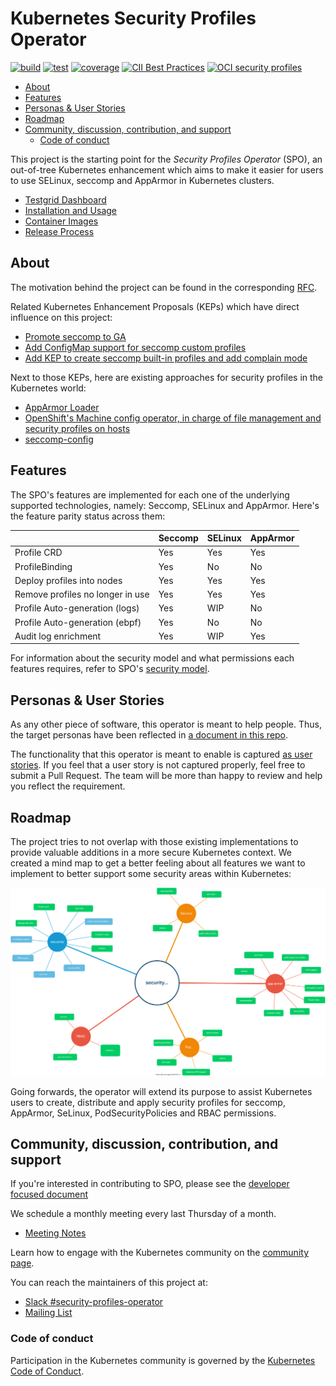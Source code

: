 # Kubernetes Security Profiles Operator

[![build](https://github.com/kubernetes-sigs/security-profiles-operator/actions/workflows/build.yml/badge.svg)](https://github.com/kubernetes-sigs/security-profiles-operator/actions/workflows/build.yml)
[![test](https://github.com/kubernetes-sigs/security-profiles-operator/actions/workflows/test.yml/badge.svg)](https://github.com/kubernetes-sigs/security-profiles-operator/actions/workflows/test.yml)
[![coverage](https://codecov.io/gh/kubernetes-sigs/security-profiles-operator/branch/main/graph/badge.svg?token=37VIWSZ1ZT)](https://codecov.io/gh/kubernetes-sigs/security-profiles-operator)
[![CII Best Practices](https://bestpractices.coreinfrastructure.org/projects/5368/badge)](https://bestpractices.coreinfrastructure.org/projects/5368)
[![OCI security profiles](https://img.shields.io/badge/oci%3A%2F%2F-security%20profiles-blue?logo=kubernetes&logoColor=white)](https://github.com/orgs/security-profiles/packages)

<!-- toc -->
- [About](#about)
- [Features](#features)
- [Personas &amp; User Stories](#personas--user-stories)
- [Roadmap](#roadmap)
- [Community, discussion, contribution, and support](#community-discussion-contribution-and-support)
  - [Code of conduct](#code-of-conduct)
<!-- /toc -->

This project is the starting point for the _Security Profiles Operator_ (SPO), an
out-of-tree Kubernetes enhancement which aims to make it easier for users to use
SELinux, seccomp and AppArmor in Kubernetes clusters.

- [Testgrid Dashboard](https://testgrid.k8s.io/sig-node-security-profiles-operator)
- [Installation and Usage](installation-usage.md)
- [Container Images](https://console.cloud.google.com/gcr/images/k8s-staging-sp-operator/GLOBAL/security-profiles-operator)
- [Release Process](./release.md)

## About

The motivation behind the project can be found in the corresponding [RFC][0].

[0]: RFC.md

Related Kubernetes Enhancement Proposals (KEPs) which have direct influence on
this project:

- [Promote seccomp to GA][1]
- [Add ConfigMap support for seccomp custom profiles][2]
- [Add KEP to create seccomp built-in profiles and add complain mode][3]

Next to those KEPs, here are existing approaches for security profiles in
the Kubernetes world:

- [AppArmor Loader][4]
- [OpenShift's Machine config operator, in charge of file management and security profiles on hosts][5]
- [seccomp-config][6]

[1]: https://github.com/kubernetes/enhancements/pull/1148
[2]: https://github.com/kubernetes/enhancements/pull/1269
[3]: https://github.com/kubernetes/enhancements/pull/1257
[4]: https://github.com/kubernetes/kubernetes/tree/c30da3839c8e13fdff59ef5115e982362b2c90ed/test/images/apparmor-loader
[5]: https://github.com/openshift/machine-config-operator/tree/master/docs
[6]: https://github.com/UKHomeOffice/seccomp-config


## Features

The SPO's features are implemented for each one of the underlying
supported technologies, namely: Seccomp, SELinux and AppArmor. 
Here's the feature parity status across them:

|                                  | Seccomp | SELinux | AppArmor |
|----------------------------------|---------|---------|----------|
|                      Profile CRD |   Yes   |   Yes   |    Yes   |
|                   ProfileBinding |   Yes   |   No    |    No    |
|       Deploy profiles into nodes |   Yes   |   Yes   |    Yes   |
| Remove profiles no longer in use |   Yes   |   Yes   |    Yes   |
|   Profile Auto-generation (logs) |   Yes   |   WIP   |    No    |
|   Profile Auto-generation (ebpf) |   Yes   |   No    |    No    |
|             Audit log enrichment |   Yes   |   WIP   |    Yes   |

For information about the security model and what permissions each features requires,
refer to SPO's [security model](security-model.md).

## Personas & User Stories

As any other piece of software, this operator is meant to help people. Thus,
the target personas have been reflected in [a document in this repo](doc/personas.md).

The functionality that this operator is meant to enable is captured
[as user stories](doc/user-stories.md). If you feel that a user story is not captured
properly, feel free to submit a Pull Request. The team will be more than happy
to review and help you reflect the requirement.

## Roadmap

The project tries to not overlap with those existing implementations to provide
valuable additions in a more secure Kubernetes context. We created a mind map to
get a better feeling about all features we want to implement to better support
some security areas within Kubernetes:

![mind-map](.github/roadmap.svg)

Going forwards, the operator will extend its purpose to assist Kubernetes users
to create, distribute and apply security profiles for seccomp, AppArmor, SeLinux,
PodSecurityPolicies and RBAC permissions.

## Community, discussion, contribution, and support

If you're interested in contributing to SPO, please see the [developer focused 
document](hacking.md)

We schedule a monthly meeting every last Thursday of a month.

- [Meeting Notes][8]

[8]: https://docs.google.com/document/d/1FQHYdyd7PTCi7_Vd8erPS4nztp0blvivK87HhXqz4uc/edit?usp=sharing

Learn how to engage with the Kubernetes community on the [community
page](http://kubernetes.io/community/).

You can reach the maintainers of this project at:

- [Slack #security-profiles-operator](https://kubernetes.slack.com/messages/security-profiles-operator)
- [Mailing List](https://groups.google.com/forum/#!forum/kubernetes-dev)

### Code of conduct

Participation in the Kubernetes community is governed by the [Kubernetes Code of
Conduct](code-of-conduct.md).

[owners]: https://git.k8s.io/community/contributors/guide/owners.md
[creative commons 4.0]: https://git.k8s.io/website/LICENSE
